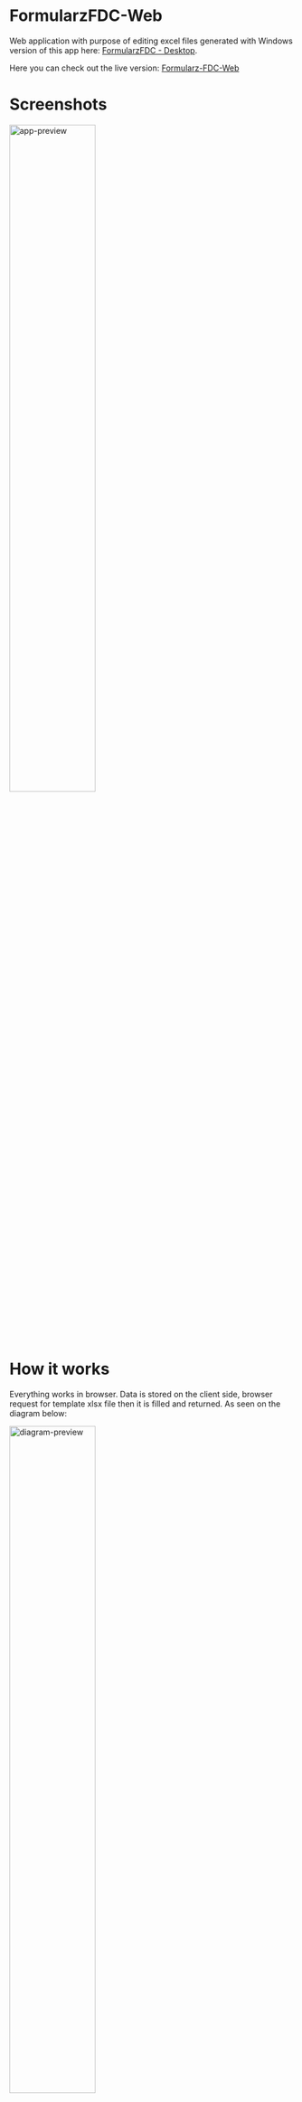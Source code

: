 # FormularzFDC-Web
Web application with purpose of editing excel files generated with Windows version of this app here: [ FormularzFDC - Desktop](https://github.com/PeterPorzuczek/FormularzFDC). 

Here you can check out the live version:
[Formularz-FDC-Web](http://peterporzuczek.github.io/Formularz-FDC-Web/)

Screenshots
========
<div>
<img src="http://i.imgur.com/8ESPjJK.png" alt="app-preview" width="55%">
</div>

How it works
========
Everything works in browser. Data is stored on the client side, browser request for template xlsx file then it is filled and returned. As seen on the diagram below:
<div>
<img src="http://i.imgur.com/3gRU5a0h.jpg" alt="diagram-preview" width="55%">
</div>

Deployment
========
Just put on server and you good to go :)

Built With
========
* [Jquery](https://jquery.com) - The web framework used.
* [Jquery validation](https://jqueryvalidation.org) - Forms validation.
* [Bootstrap-FormForm](https://github.com/cbergmiller/bootstrap-formform) - Used to generate forms.
* [Xlsx-populate](https://github.com/dtjohnson/xlsx-populate) - Xlsx editing.
* [Underscore.js](http://underscorejs.org) - Arrays searching.
* [Select2](https://github.com/select2/select2) - jQuery-based replacement for select boxes.

License
========
This project is licensed under the MIT License - see the [LICENSE.md](LICENSE.md) file for details

